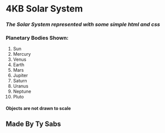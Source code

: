 # 4KB Solar System

### *The Solar System represented with some simple html and css*

### Planetary Bodies Shown:
1. Sun
2. Mercury
3. Venus
4. Earth
5. Mars
6. Jupiter
7. Saturn
8. Uranus
9. Neptune
10. Pluto

#### Objects are not drawn to scale

## Made By Ty Sabs
